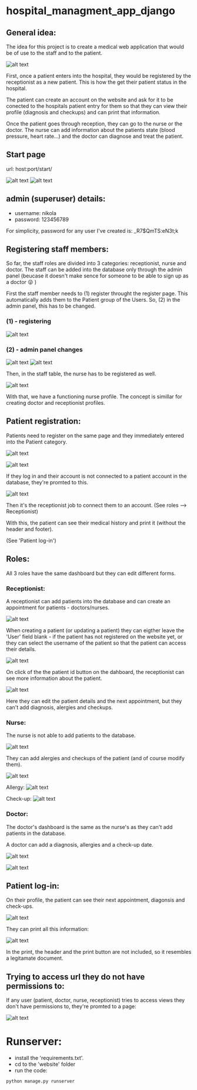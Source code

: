 # hospital_managment_app_django

## General idea:

The idea for this project is to create a medical web application that would be of use 
to the staff and to the patient.

![alt text](readme_pics/1.png)

First, once a patient enters into the hospital, they would be registered by the receptionist as a new patient. This is how the get their patient status in the hospital. 

The patient can create an account on the website and ask for it to be conected to the hospitals patient entry for them so that they can view their profile (diagnosis and checkups) and can print that information.

Once the patient goes through reception, they can go to the nurse or the doctor. The nurse can add information about the patients state (blood pressure, heart rate...) and the doctor can diagnose and treat the patient.

## Start page

url: host:port/start/

![alt text](readme_pics/start_page1.png)
![alt text](readme_pics/start_page2.png)

## admin (superuser) details: 
* username: nikola
* password: 123456789

For simplicity, password for any user I've created is: _R7$QmTS\:eN3t;k


## Registering staff members:

So far, the staff roles are divided into 3 categories: receptionist, nurse and doctor. The staff can be added into the database only through the admin panel (beucase it doesn't make sence for someone to be able to sign up as a doctor :stuck_out_tongue_winking_eye: )

First the staff member needs to (1) register throught the register page. This automatically adds them to the Patient group of the Users. So, (2) in the admin panel, this has to be changed.

### (1) - registering

![alt text](readme_pics/test_nurse_register.png)

### (2) - admin panel changes

![alt text](readme_pics/test_nurse_admin_change.png)
![alt text](readme_pics/nurse_admin_change2.png)

Then, in the staff table, the nurse has to be registered as well. 

![alt text](readme_pics/nurse_admin_3.png)

With that, we have a functioning nurse profile. The concept is simillar for creating doctor and receptionist profiles.

## Patient registration:
Patients need to register on the same page and they immediately entered into the Patient category. 

![alt text](readme_pics/patient_1_reg.png)

![alt text](readme_pics/patient_1_login.png)

If they log in and their account is not connected to a patient account in the database, they're promted to this.

![alt text](readme_pics/patient_1_ask.png)

Then it's the receptionist job to connect them to an account. (See roles --> Receptionist)

With this, the patient can see their medical history and print it (without the header and footer).

(See 'Patient log-in')

## Roles:

All 3 roles have the same dashboard but they can edit different forms.

### Receptionist:
A receptionist can add patients into the database and can create an appointment for patients - doctors/nurses.

![alt text](readme_pics/rec_dash.png)

When creating a patient (or updating a patient) they can eigther leave the 'User' field blank - if the patient has not registered on the website yet, or they can select the username of the patient so that the patient can access their details.

![alt text](readme_pics/rec_add_patient.png)

On click of the the patient id button on the dahboard, the receptionist can see more information about the patient.

![alt text](readme_pics/rec_patient_profile.png)

Here they can edit the patient details and the next appointment, but they can't add diagnosis, alergies and checkups.

### Nurse:

The nurse is not able to add patients to the database.

![alt text](readme_pics/nurse_dash.png)

They can add alergies and checkups of the patient (and of course modify them).

![alt text](readme_pics/nurse_patient.png)

Allergy:
![alt text](readme_pics/nurse_allergy.png)

Check-up:
![alt text](readme_pics/nurse_check_up.png)

### Doctor:

The doctor's dashboard is the same as the nurse's as they can't add patients in the database.

A doctor can add a diagnosis, allergies and a check-up date.

![alt text](readme_pics/doctor_patient.png)

![alt text](readme_pics/doctor_diag.png)

## Patient log-in:

On their profile, the patient can see their next appointment, diagonsis and check-ups.

![alt text](readme_pics/patient_log_in.png)

They can print all this information:

![alt text](readme_pics/patient_print.png)

In the print, the header and the print button are not included, so it resembles a legitamate document.

## Trying to access url they do not have permissions to:

If any user (patient, doctor, nurse, receptionist) tries to access views they don't have permissions to, they're promted to a page: 

![alt text](readme_pics/no_perm.png)

# Runserver:

* install the 'requirements.txt'.
* cd to the 'website' folder
* run the code: 
```
python manage.py runserver
```
